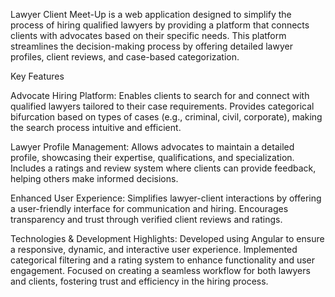 Lawyer Client Meet-Up is a web application designed to simplify the process of hiring qualified lawyers by providing a platform that connects clients with advocates based on their specific needs. This platform streamlines the decision-making process by offering detailed lawyer profiles, client reviews, and case-based categorization.

Key Features

Advocate Hiring Platform: Enables clients to search for and connect with qualified lawyers tailored to their case requirements. Provides categorical bifurcation based on types of cases (e.g., criminal, civil, corporate), making the search process intuitive and efficient.

Lawyer Profile Management: Allows advocates to maintain a detailed profile, showcasing their expertise, qualifications, and specialization. Includes a ratings and review system where clients can provide feedback, helping others make informed decisions.

Enhanced User Experience: Simplifies lawyer-client interactions by offering a user-friendly interface for communication and hiring. Encourages transparency and trust through verified client reviews and ratings.

Technologies & Development Highlights: Developed using Angular to ensure a responsive, dynamic, and interactive user experience. Implemented categorical filtering and a rating system to enhance functionality and user engagement. Focused on creating a seamless workflow for both lawyers and clients, fostering trust and efficiency in the hiring process.
